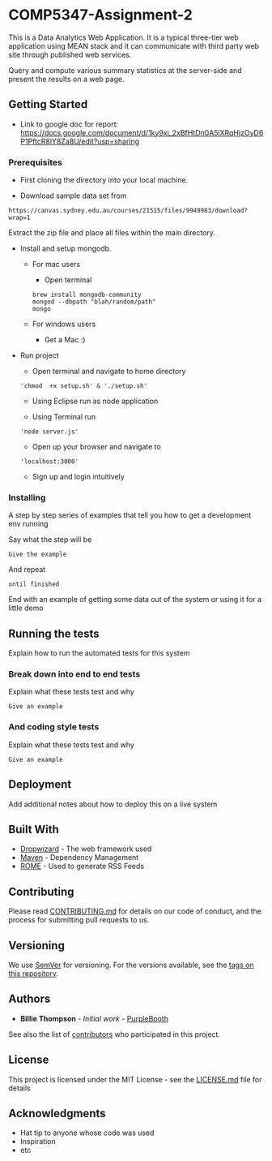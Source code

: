 # COMP5347-Assignment-2

This is a Data Analytics Web Application.  It is a typical three-tier web application using MEAN stack and it can communicate with third party web site through published web services.

Query and compute various summary statistics at the server-side and present the results on a web page.

## Getting Started

- Link to google doc for report: https://docs.google.com/document/d/1ky9xi_2xBfHtDn0A5lXRqHjzOyD6P1PftcR8lY8Za8U/edit?usp=sharing

### Prerequisites

- First cloning the directory into your local machine.

- Download sample data set from 
```
https://canvas.sydney.edu.au/courses/21515/files/9949983/download?wrap=1
```
Extract the zip file and place all files within the main directory.

- Install and  setup mongodb.

  - For mac users

    - Open terminal
    ```
    brew install mongodb-community
    mongod --dbpath "blah/random/path"
    mongo
    ```
  - For windows users

    - Get a Mac :)

- Run project

  - Open terminal and navigate to home directory   
  ```
  'chmod  +x setup.sh' & './setup.sh'
  ```
  
  - Using Eclipse run as node application

  - Using Terminal run 
  ```
  'node server.js'
  ```
  
  - Open up your browser and  navigate to  
  ```
  'localhost:3000'
  ```
  
  - Sign up and login intuitively

### Installing

A step by step series of examples that tell you how to get a development env running

Say what the step will be

```
Give the example
```

And repeat

```
until finished
```

End with an example of getting some data out of the system or using it for a little demo

## Running the tests

Explain how to run the automated tests for this system

### Break down into end to end tests

Explain what these tests test and why

```
Give an example
```

### And coding style tests

Explain what these tests test and why

```
Give an example
```

## Deployment

Add additional notes about how to deploy this on a live system

## Built With

* [Dropwizard](http://www.dropwizard.io/1.0.2/docs/) - The web framework used
* [Maven](https://maven.apache.org/) - Dependency Management
* [ROME](https://rometools.github.io/rome/) - Used to generate RSS Feeds

## Contributing

Please read [CONTRIBUTING.md](https://gist.github.com/PurpleBooth/b24679402957c63ec426) for details on our code of conduct, and the process for submitting pull requests to us.

## Versioning

We use [SemVer](http://semver.org/) for versioning. For the versions available, see the [tags on this repository](https://github.com/your/project/tags). 

## Authors

* **Billie Thompson** - *Initial work* - [PurpleBooth](https://github.com/PurpleBooth)

See also the list of [contributors](https://github.sydney.edu.au/COMP5347-2020/COMP5347-Assignment-2/graphs/contributors) who participated in this project.

## License

This project is licensed under the MIT License - see the [LICENSE.md](LICENSE.md) file for details

## Acknowledgments

* Hat tip to anyone whose code was used
* Inspiration
* etc

